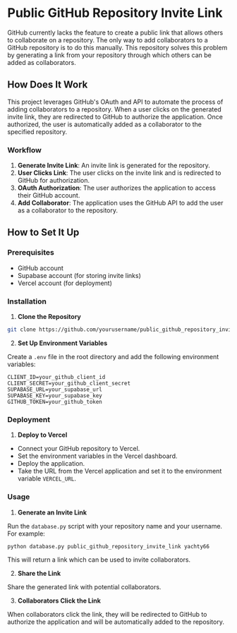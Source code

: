 # Public GitHub Repository Invite Link

GitHub currently lacks the feature to create a public link that allows others to collaborate on a repository. The only way to add collaborators to a GitHub repository is to do this manually. This repository solves this problem by generating a link from your repository through which others can be added as collaborators.

## How Does It Work

This project leverages GitHub's OAuth and API to automate the process of adding collaborators to a repository. When a user clicks on the generated invite link, they are redirected to GitHub to authorize the application. Once authorized, the user is automatically added as a collaborator to the specified repository.

### Workflow

1. **Generate Invite Link**: An invite link is generated for the repository.
2. **User Clicks Link**: The user clicks on the invite link and is redirected to GitHub for authorization.
3. **OAuth Authorization**: The user authorizes the application to access their GitHub account.
4. **Add Collaborator**: The application uses the GitHub API to add the user as a collaborator to the repository.

## How to Set It Up

### Prerequisites

- GitHub account
- Supabase account (for storing invite links)
- Vercel account (for deployment)

### Installation

1. **Clone the Repository**

```bash
git clone https://github.com/yourusername/public_github_repository_invite_link.git
```

2. **Set Up Environment Variables**

Create a `.env` file in the root directory and add the following environment variables:

```env
CLIENT_ID=your_github_client_id
CLIENT_SECRET=your_github_client_secret
SUPABASE_URL=your_supabase_url
SUPABASE_KEY=your_supabase_key
GITHUB_TOKEN=your_github_token
```

### Deployment

1. **Deploy to Vercel**

- Connect your GitHub repository to Vercel.
- Set the environment variables in the Vercel dashboard.
- Deploy the application.
- Take the URL from the Vercel application and set it to the environment variable `VERCEL_URL`.

### Usage

1. **Generate an Invite Link**

Run the `database.py` script with your repository name and your username. For example:

```bash
python database.py public_github_repository_invite_link yachty66
```

This will return a link which can be used to invite collaborators.

2. **Share the Link**

Share the generated link with potential collaborators.

3. **Collaborators Click the Link**

When collaborators click the link, they will be redirected to GitHub to authorize the application and will be automatically added to the repository.